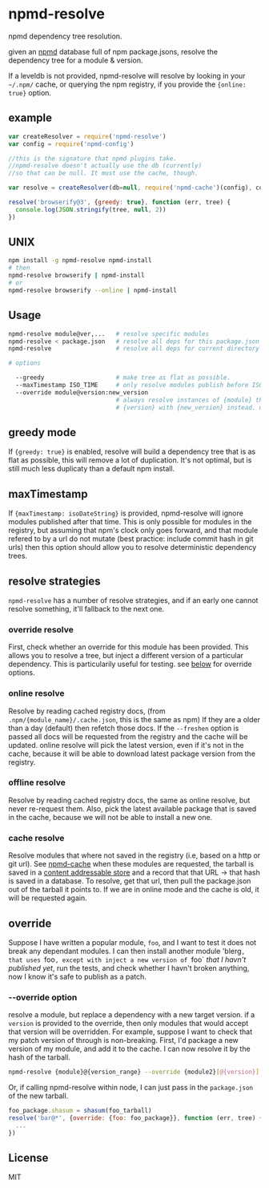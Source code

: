 # npmd-resolve

npmd dependency tree resolution.

given an [npmd](https://github.com/dominictarr/npmd)
database full of npm package.jsons,
resolve the dependency tree for a module & version.

If a leveldb is not provided, npmd-resolve will resolve by looking in your `~/.npm/`
cache, or querying the npm registry, if you provide the `{online: true}` option.

## example

``` js
var createResolver = require('npmd-resolve')
var config = require('npmd-config')

//this is the signature that npmd plugins take.
//npmd-resolve doesn't actually use the db (currently)
//so that can be null. It must use the cache, though.

var resolve = createResolver(db=null, require('npmd-cache')(config), config)

resolve('browserify@3', {greedy: true}, function (err, tree) {
  console.log(JSON.stringify(tree, null, 2))
})
```

## UNIX

``` bash
npm install -g npmd-resolve npmd-install
# then
npmd-resolve browserify | npmd-install
# or
npmd-resolve browserify --online | npmd-install
```

## Usage

``` bash
npmd-resolve module@ver,...   # resolve specific modules
npmd-resolve < package.json   # resolve all deps for this package.json
npmd-resolve                  # resolve all deps for current directory

# options

  --greedy                    # make tree as flat as possible.
  --maxTimestamp ISO_TIME     # only resolve modules publish before ISO_TIME
  --override module@version:new_version
                              # always resolve instances of {module} that would accept
                              # {version} with {new_version} instead. useful for testing.
```
## greedy mode

If `{greedy: true}` is enabled,
resolve will build a dependency tree that is as flat as possible, this will remove a lot of duplication.
It's not optimal, but is still much less duplicaty than a default npm install.



## maxTimestamp

If `{maxTimestamp: isoDateString}` is provided, npmd-resolve will ignore modules published after that time.
This is only possible for modules in the registry, but assuming that npm's clock only goes forward,
and that module refered to by a url do not mutate (best practice: include commit hash in git urls)
then this option should allow you to resolve deterministic dependency trees.



## resolve strategies

`npmd-resolve` has a number of resolve strategies, and if an early one cannot resolve something,
it'll fallback to the next one.

### override resolve

First, check whether an override for this module has been provided. This allows you to resolve a tree,
but inject a different version of a particular dependency. This is particularily useful for testing.
see [below](#override) for override options.

### online resolve

Resolve by reading cached registry docs, (from `.npm/{module_name}/.cache.json`, this is the same as npm)
If they are a older than a day (default) then refetch those docs. If the `--freshen` option is passed
all docs will be requested from the registry and the cache will be updated.
online resolve will pick the latest version, even if it's not in the cache, because it will be able
to download latest package version from the registry.

### offline resolve

Resolve by reading cached registry docs, the same as online resolve, but never re-request them.
Also, pick the latest available package that is saved in the cache, because we will not be able to install a new one.

### cache resolve

Resolve modules that where not saved in the registry (i.e, based on a http or git url).
See [npmd-cache](https://github.com/dominictarr/npmd-cache) when these modules are requested,
the tarball is saved in a [content addressable store](https://github.com/dominictarr/content-addressable-store)
and a record that that URL -> that hash is saved in a database. To resolve, get that url,
then pull the package.json out of the tarball it points to. If we are in online mode and the cache is old,
it will be requested again.

## override

Suppose I have written a popular module, `foo`, and I want to test it does not break any dependant modules.
I can then install another module 'blerg`, that uses `foo`, except with inject a new version of `foo`
_that I havn't published yet_, run the tests, and check whether I havn't broken anything,
now I know it's safe to publish as a patch.

### --override option

resolve a module, but replace a dependency with a new target version.
if a `version` is provided to the override, then only modules that would accept that version
will be overridden. For example, suppose I want to check that my patch version of through is non-breaking.
First, I'd package a new version of my module, and add it to the cache. I can now resolve it by the hash of the tarball.

``` bash
npmd-resolve {module}@{version_range} --override {module2}[@{version}]:{target}
```

Or, if calling npmd-resolve within node, I can just pass in the `package.json` of the new tarball.

``` js
foo_package.shasum = shasum(foo_tarball)
resolve('bar@*', {override: {foo: foo_package}}, function (err, tree) {
  ...
})
```



## License

MIT

